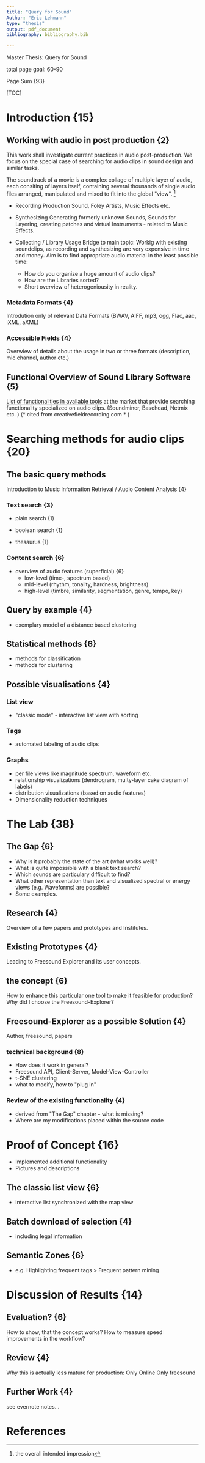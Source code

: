 ```yaml
---
title: "Query for Sound"
Author: "Eric Lehmann"
type: "thesis"
output: pdf_document
bibliography: bibliography.bib

---
```


Master Thesis: Query for Sound 



total page goal: 60-90

Page Sum {93\}


[TOC]



# Introduction {15}

## Working with audio in post production {2}
This work shall investigate current practices in audio post-production. We focus on the special case of searching for audio clips in sound design and similar tasks. 

The soundtrack of a movie is a complex collage of multiple layer of audio, each consiting of layers itself, containing several thousands of single audio files arranged, manipulated and mixed to fit into the global "view". [^1]

* Recording
  Production Sound, Foley Artists, Music Effects etc.

* Synthesizing
  Generating formerly unknown Sounds, Sounds for Layering, creating patches and virtual Instruments - related to Music Effects. 

* Collecting / Library Usage
  Bridge to main topic:
  Workig with existing soundclips, as recording and synthesizing are very expensive in time and money.
  Aim is to find appropriate audio material in the least possible time:

    * How do you organize a huge amount of audio clips?
    * How are the Libraries sorted?
    * Short overview of heterogeniousity in reality.


[^1]: the overall intended impression

### Metadata Formats {4}
Introdution only of relevant Data Formats (BWAV, AIFF, mp3, ogg, Flac, aac, iXML, aXML)

### Accessible Fields {4}
Overwiew of details about the usage in two or three formats (description, mic channel, author etc.)

## Functional Overview of Sound Library Software {5}

[List of functionalities in available tools](http://www.creativefieldrecording.com/2014/06/17/an-introduction-to-sound-fx-metadata-apps-2-comparing-apps/) at the market that provide searching functionality specialized on audio clips. (Soundminer, Basehead, Netmix etc. ) (* cited from creativefieldrecording.com * )

# Searching methods for audio clips {20}

## The basic query methods 

Introduction to Music Information Retrieval / Audio Content Analysis {4}

### Text search {3}

- plain search {1}


- boolean search {1}
- thesaurus {1}

### Content search {6}

- overview of audio features (superficial) {6}
  - low-level (time-, spectrum based)
  - mid-level (rhythm, tonality, hardness, brightness)
  - high-level (timbre, similarity, segmentation, genre, tempo, key)

## Query by example {4}

- exemplary model of a distance based clustering

## Statistical methods {6}

- methods for classification
- methods for clustering

## Possible visualisations {4}

### List view

- "classic mode" - interactive list view with sorting

### Tags

- automated labeling of audio clips 

### Graphs

- per file views like magnitude spectrum, waveform etc.
- relationship visualizations (dendrogram, multy-layer cake diagram of labels)
- distribution visualizations (based on audio features)
- Dimensionality reduction techniques

# The Lab {38}

## The Gap {6}

* Why is it probably the state of the art (what works well)?
* What is quite impossible with a blank text search?
* Which sounds are particulary difficult to find?
* What other representation than text and visualized spectral or energy views (e.g. Waveforms) are possible?
* Some examples.

## Research {4}
Overview of a few papers and prototypes and Institutes.

## Existing Prototypes {4}
Leading to Freesound Explorer and its user concepts.

## the concept {6}
How to enhance this particular one tool to make it feasible for production?
Why did I choose the Freesound-Explorer?

## Freesound-Explorer as a possible Solution {4}
Author, freesound, papers

### technical background {8}
* How does it work in general?
* Freesound API, Client-Server, Model-View-Controller
* t-SNE clustering
* what to modify, how to "plug in"

### Review of the existing functionality {4}
* derived from "The Gap" chapter - what is missing?
* Where are my modifications placed within the source code

# Proof of Concept {16}
* Implemented additional functionality
* Pictures and descriptions

## The classic list view {6}

- interactive list synchronized with the map view

## Batch download of selection {4}

* including legal information

## Semantic Zones {6}
* e.g. Highlighting frequent tags > Frequent pattern mining

# Discussion of Results {14}
## Evaluation? {6}
How to show, that the concept works?
How to measure speed improvements in the workflow?

## Review {4}
Why this is actually less mature for production:
Only Online
Only freesound

## Further Work {4}
see evernote notes...

# References